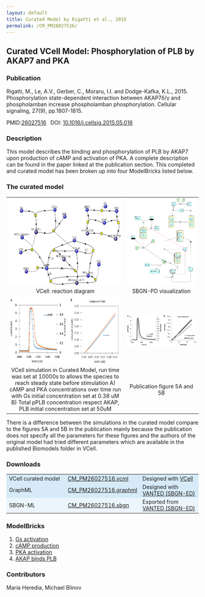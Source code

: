 ```yaml
---
layout: default
title: Curated Model by Rigatti et al., 2015
permalink: /CM_PM26027516/
---
```

## Curated VCell Model: Phosphorylation of PLB by AKAP7 and PKA 

### Publication 

Rigatti, M., Le, A.V., Gerber, C., Moraru, I.I. and Dodge-Kafka, K.L., 2015. Phosphorylation state-dependent interaction between 
AKAP7δ/γ and phospholamban increase phospholamban phosphorylation. Cellular signaling, 27(9), pp.1807-1815.

 PMID:<a href="https://www.ncbi.nlm.nih.gov/pubmed/?term=26027516">26027516</a>&ensp; 
 DOI: <a href="https://doi.org/10.1016/j.cellsig.2015.05.016">10.1016/j.cellsig.2015.05.016</a><br />

### Description
This model describes the binding and phosphorylation of PLB by AKAP7 upon production of cAMP and activation of PKA. A complete description can be found in the paper linked at the publication section. This completed and curated model has been broken up into four ModelBricks listed below.
### The curated model
<center>
 <table> 
 <tr>
  <td align="center"><a href="https://modelbricks.github.io/images/Vcellimages/CM_PM26027516_Vcell_diagram.PNG"><img align="center" src="/images/Vcellimages/CM_PM26027516_Vcell_diagram.PNG" height="230" widht="200"></a></td>
    <td align="center"><a href="https://modelbricks.github.io/images/SBGNfiles/AKAP_PKA_cAMP_SBGN.PNG"><img align="center" src="/images/SBGNfiles/AKAP_PKA_cAMP_SBGN.PNG"  height="230" ></a></td>
 </tr>
 <tr>
  <td align="center"> VCell: reaction diagram </td>
   <td align="center"> SBGN-PD visualization</td>
 </tr>
 <tr>
   <td align="center"><a href="https://modelbricks.github.io/images/Vcellimages/CM_PM26027516_Vcell_sim.PNG"><img align="center" src="/images/Vcellimages/CM_PM26027516_Vcell_sim.PNG" height="180"  widht="200"></a></td>
    <td align="center"><a href="https://modelbricks.github.io/images/SBGNfiles/CM_PM26027516_papersim.PNG"><img align="center" src="/images/SBGNfiles/CM_PM26027516_papersim.PNG" ></a></td>
 </tr>
 <tr>
  <td align="center"> VCell simulation in Curated Model, run time was set at 10000s to allows the species to reach steady state before stimulation A) cAMP and PKA concentrations over time run with Gs initial concentration set at 0.38 uM B) Total pPLB concentration respect AKAP, PLB initial concentration set at 50uM </td>
   <td align="center"> Publication figure 5A and 5B</td>
 </tr>
 </table>
</center>


There is a difference between the simulations in the curated model compare to the figures 5A and 5B in the publication mainly because the publication does not specify all the parameters for these figures and the authors of the original model had tried different parameters which are available in the published Biomodels folder in VCell. 


### Downloads
<center>
 <table>
  <td width="33%" bgcolor="#D6EAF8">VCell curated model</td>
  <td width="33%" bgcolor="#D6EAF8"><a href="/modelbricks/VCML_SBMLfiles/CM_PM26027516.vcml">CM_PM26027516.vcml</a></td>
  <td width="33%" bgcolor="#D6EAF8"> Designed with <a href="http://vcell.org"> VCell</a>
  </td>
  <tr>
   <td bgcolor="#D6EAF8">GraphML </td>
   <td bgcolor="#D6EAF8"><a href="/modelbricks/SBGNexecutablefiles/CM_PM26027516.graphml">CM_PM26027516.graphml</a></td>
   <td bgcolor="#D6EAF8"> Designed with <a href="https://immersive-analytics.infotech.monash.edu/vanted/addons/sbgn-ed/">VANTED (SBGN-ED)</a></td>
  </tr>
  <tr>
   <td bgcolor="#EBF5FB">SBGN-ML </td>
   <td bgcolor="#EBF5FB"><a href="/modelbricks/SBGNexecutablefiles/CM_PM26027516.sbgn">CM_PM26027516.sbgn</a></td>
   <td bgcolor="#EBF5FB"> Exported from <a href="https://immersive-analytics.infotech.monash.edu/vanted/addons/sbgn-ed/">VANTED (SBGN-ED)</a></td>
  </tr>
 </table>
</center>

 
### ModelBricks

<ol>
 <li> <a href="http://modelbricks.org/CM_PM26027516_MB1/">Gs activation</a>
 </li>
 <li> <a href="http://modelbricks.org/CM_PM26027516_MB2/">cAMP production</a>
 </li>
 <li> <a href="http://modelbricks.org/CM_PM26027516_MB3/">PKA activation</a>
 </li> 
 <li> <a href="http://modelbricks.org/CM_PM26027516_MB4/">AKAP binds PLB</a>
 </li>
</ol>  
  
  
### Contributors
Maria Heredia, Michael Blinov
 
